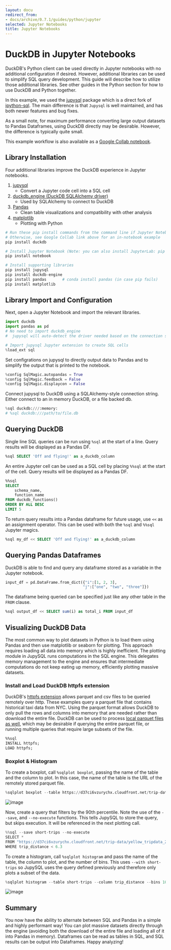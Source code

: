 ```yaml
---
layout: docu
redirect_from:
- docs/archive/0.7.1/guides/python/jupyter
selected: Jupyter Notebooks
title: Jupyter Notebooks
---
```


# DuckDB in Jupyter Notebooks
DuckDB's Python client can be used directly in Jupyter notebooks with no additional configuration if desired. 
However, additional libraries can be used to simplify SQL query development. 
This guide will describe how to utilize those additional libraries.
See other guides in the Python section for how to use DuckDB and Python together.  

In this example, we used the [jupysql](https://github.com/ploomber/jupysql) package which is a direct fork of [ipython-sql](https://github.com/catherinedevlin/ipython-sql).
The main difference is that `Jupysql` is well maintained, and has both newer features and bug fixes.
  
As a small note, for maximum performance converting large output datasets to Pandas Dataframes, using DuckDB directly may be desirable. However, the difference is typically quite small.  

This example workflow is also available as a [Google Collab notebook](https://colab.research.google.com/drive/1eOA2FYHqEfZWLYssbUxdIpSL3PFxWVjk?usp=sharing).

## Library Installation
Four additional libraries improve the DuckDB experience in Jupyter notebooks. 
1. [jupysql](https://github.com/ploomber/jupysql)
    * Convert a Jupyter code cell into a SQL cell
2. [duckdb_engine (DuckDB SQLAlchemy driver)](https://github.com/Mause/duckdb_engine)
    * Used by SQLAlchemy to connect to DuckDB
3. [Pandas](https://github.com/pandas-dev/pandas)
    * Clean table visualizations and compatibility with other analysis
4. [matplotlib](https://github.com/matplotlib/matplotlib)
    * Plotting with Python

```python
# Run these pip install commands from the command line if Jupyter Notebook is not yet installed.
# Otherwise, see Google Collab link above for an in-notebook example
pip install duckdb

# Install Jupyter Notebook (Note: you can also install JupyterLab: pip install jupyterlab) 
pip install notebook

# Install supporting libraries
pip install jupysql
pip install duckdb-engine
pip install pandas       # conda install pandas (in case pip fails)
pip install matplotlib
```

## Library Import and Configuration
Next, open a Jupyter Notebook and import the relevant libraries. 
```python
import duckdb
import pandas as pd
# No need to import duckdb_engine
#  jupysql will auto-detect the driver needed based on the connection string!

# Import jupysql Jupyter extension to create SQL cells
%load_ext sql
```

Set configrations on jupysql to directly output data to Pandas and to simplify the output that is printed to the notebook.  
```python
%config SqlMagic.autopandas = True
%config SqlMagic.feedback = False
%config SqlMagic.displaycon = False
```

Connect jupysql to DuckDB using a SQLAlchemy-style connection string. 
Either connect to an in memory DuckDB, or a file backed db.
```python
%sql duckdb:///:memory:
# %sql duckdb:///path/to/file.db
```

## Querying DuckDB
Single line SQL queries can be run using `%sql` at the start of a line. Query results will be displayed as a Pandas DF.
```sql
%sql SELECT 'Off and flying!' as a_duckdb_column
```
An entire Jupyter cell can be used as a SQL cell by placing `%%sql` at the start of the cell. Query results will be displayed as a Pandas DF.
```sql
%%sql
SELECT
    schema_name,
    function_name
FROM duckdb_functions()
ORDER BY ALL DESC
LIMIT 5
```

To return query results into a Pandas dataframe for future usage, use `<<` as an assignment operator.
This can be used with both the `%sql` and `%%sql` Jupyter magics.
```sql
%sql my_df << SELECT 'Off and flying!' as a_duckdb_column
```

## Querying Pandas Dataframes
DuckDB is able to find and query any dataframe stored as a variable in the Jupyter notebook.
```python
input_df = pd.DataFrame.from_dict({"i":[1, 2, 3],
                                  "j":["one", "two", "three"]})
```
The dataframe being queried can be specified just like any other table in the `FROM` clause.  
```sql
%sql output_df << SELECT sum(i) as total_i FROM input_df
```

## Visualizing DuckDB Data
The most common way to plot datasets in Python is to load them using Pandas and then use matplotlib or seaborn for plotting.
This approach requires loading all data into memory which is highly inefficient.
The plotting module in JupySQL runs computations in the SQL engine. 
This delegates memory management to the engine and ensures that intermediate computations do not keep eating up memory, efficiently plotting massive datasets. 

### Install and Load DuckDB httpfs extension
DuckDB's [httpfs extension](https://duckdb.org/docs/extensions/httpfs) allows parquet and csv files to be queried remotely over http. 
These examples query a parquet file that contains historical taxi data from NYC. 
Using the parquet format allows DuckDB to only pull the rows and columns into memory that are needed rather than download the entire file. 
DuckDB can be used to process [local parquet files as well](https://duckdb.org/docs/data/parquet), which may be desirable if querying the entire parquet file, or running multiple queries that require large subsets of the file.

```sql
%%sql
INSTALL httpfs;
LOAD httpfs;
```

### Boxplot & Histogram
To create a boxplot, call `%sqlplot boxplot`, passing the name of the table and the column to plot.
In this case, the name of the table is the URL of the remotely stored parquet file.

```python
%sqlplot boxplot --table https://d37ci6vzurychx.cloudfront.net/trip-data/yellow_tripdata_2021-01.parquet --column trip_distance
```


![image](https://user-images.githubusercontent.com/52226177/213212690-fbd21774-3174-4a22-a2de-e1df8d8b4575.png)


Now, create a query that filters by the 90th percentile. 
Note the use of the `--save`, and `--no-execute` functions. 
This tells JupySQL to store the query, but skips execution. It will be referenced in the next plotting call.


```python
%%sql --save short-trips --no-execute
SELECT *
FROM "https://d37ci6vzurychx.cloudfront.net/trip-data/yellow_tripdata_2021-01.parquet"
WHERE trip_distance < 6.3
```

To create a histogram, call `%sqlplot histogram` and pass the name of the table, the column to plot, and the number of bins. 
This uses `--with short-trips` so JupySQL uses the query defined previously and therefore only plots a subset of the data.

```python
%sqlplot histogram --table short-trips --column trip_distance --bins 10 --with short-trips
```


![image](https://user-images.githubusercontent.com/52226177/213212777-0009bbb2-ac30-4a19-a275-51e92b04a330.png)


## Summary
You now have the ability to alternate between SQL and Pandas in a simple and highly performant way! You can plot massive datasets directly through the engine (avoiding both the download of the entire file and loading all of it into Pandas in memory). Dataframes can be read as tables in SQL, and SQL results can be output into Dataframes. Happy analyzing!